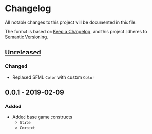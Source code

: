 # Changelog

All notable changes to this project will be documented in this file.

The format is based on [Keep a Changelog](https://keepachangelog.com/en/1.0.0/),
and this project adheres to [Semantic Versioning](https://semver.org/spec/v2.0.0.html).

## [Unreleased]

### Changed

- Replaced SFML `Color` with custom `Color`

## 0.0.1 - 2019-02-09

### Added

- Added base game constructs
    - `State`
    - `Context`

[unreleased]: https://github.com/maxdeviant/peacock/compare/v0.0.1...HEAD
[0.0.1]: https://github.com/maxdeviant/peacock/compare/2e44af3...v0.0.1
